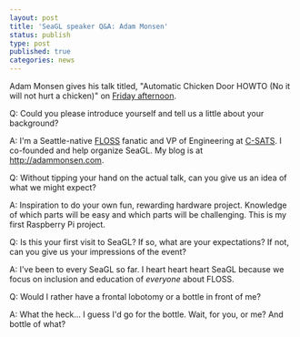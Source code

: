 ```yaml
---
layout: post
title: 'SeaGL speaker Q&A: Adam Monsen'
status: publish
type: post
published: true
categories: news
---
```



Adam Monsen gives his talk titled, "Automatic Chicken Door HOWTO (No it will not hurt a chicken)" on [Friday afternoon](https://osem.seagl.org/conferences/seagl2017/program/proposals/290).

Q: Could you please introduce yourself and tell us a little about your background?

A: I'm a Seattle-native [FLOSS](https://en.wikipedia.org/wiki/Free_and_open-source_software) fanatic and VP of Engineering at [C-SATS](https://www.csats.com/). I co-founded and help organize SeaGL. My blog is at <http://adammonsen.com>.

Q: Without tipping your hand on the actual talk, can you give us an idea of what we might expect?

A: Inspiration to do your own fun, rewarding hardware project. Knowledge of which parts will be easy and which parts will be challenging. This is my first Raspberry Pi project.

Q: Is this your first visit to SeaGL? If so, what are your expectations? If not, can you give us your impressions of the event?

A: I've been to every SeaGL so far. I heart heart heart SeaGL because we focus on inclusion and education of _everyone_ about FLOSS.

Q: Would I rather have a frontal lobotomy or a bottle in front of me?

A: What the heck... I guess I'd go for the bottle. Wait, for you, or me? And bottle of what?

